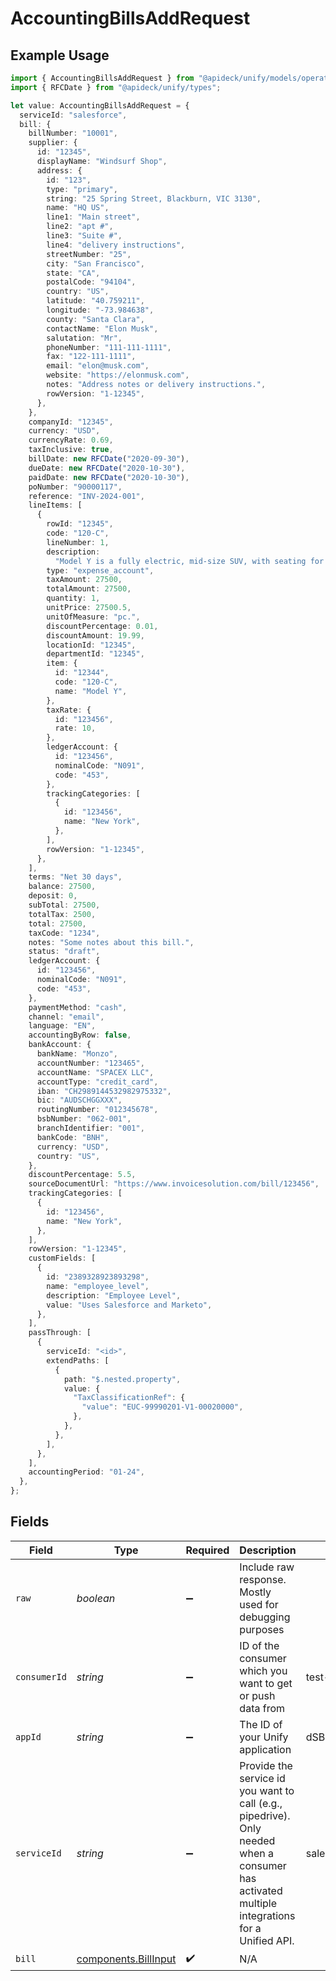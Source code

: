 # AccountingBillsAddRequest

## Example Usage

```typescript
import { AccountingBillsAddRequest } from "@apideck/unify/models/operations";
import { RFCDate } from "@apideck/unify/types";

let value: AccountingBillsAddRequest = {
  serviceId: "salesforce",
  bill: {
    billNumber: "10001",
    supplier: {
      id: "12345",
      displayName: "Windsurf Shop",
      address: {
        id: "123",
        type: "primary",
        string: "25 Spring Street, Blackburn, VIC 3130",
        name: "HQ US",
        line1: "Main street",
        line2: "apt #",
        line3: "Suite #",
        line4: "delivery instructions",
        streetNumber: "25",
        city: "San Francisco",
        state: "CA",
        postalCode: "94104",
        country: "US",
        latitude: "40.759211",
        longitude: "-73.984638",
        county: "Santa Clara",
        contactName: "Elon Musk",
        salutation: "Mr",
        phoneNumber: "111-111-1111",
        fax: "122-111-1111",
        email: "elon@musk.com",
        website: "https://elonmusk.com",
        notes: "Address notes or delivery instructions.",
        rowVersion: "1-12345",
      },
    },
    companyId: "12345",
    currency: "USD",
    currencyRate: 0.69,
    taxInclusive: true,
    billDate: new RFCDate("2020-09-30"),
    dueDate: new RFCDate("2020-10-30"),
    paidDate: new RFCDate("2020-10-30"),
    poNumber: "90000117",
    reference: "INV-2024-001",
    lineItems: [
      {
        rowId: "12345",
        code: "120-C",
        lineNumber: 1,
        description:
          "Model Y is a fully electric, mid-size SUV, with seating for up to seven, dual motor AWD and unparalleled protection.",
        type: "expense_account",
        taxAmount: 27500,
        totalAmount: 27500,
        quantity: 1,
        unitPrice: 27500.5,
        unitOfMeasure: "pc.",
        discountPercentage: 0.01,
        discountAmount: 19.99,
        locationId: "12345",
        departmentId: "12345",
        item: {
          id: "12344",
          code: "120-C",
          name: "Model Y",
        },
        taxRate: {
          id: "123456",
          rate: 10,
        },
        ledgerAccount: {
          id: "123456",
          nominalCode: "N091",
          code: "453",
        },
        trackingCategories: [
          {
            id: "123456",
            name: "New York",
          },
        ],
        rowVersion: "1-12345",
      },
    ],
    terms: "Net 30 days",
    balance: 27500,
    deposit: 0,
    subTotal: 27500,
    totalTax: 2500,
    total: 27500,
    taxCode: "1234",
    notes: "Some notes about this bill.",
    status: "draft",
    ledgerAccount: {
      id: "123456",
      nominalCode: "N091",
      code: "453",
    },
    paymentMethod: "cash",
    channel: "email",
    language: "EN",
    accountingByRow: false,
    bankAccount: {
      bankName: "Monzo",
      accountNumber: "123465",
      accountName: "SPACEX LLC",
      accountType: "credit_card",
      iban: "CH2989144532982975332",
      bic: "AUDSCHGGXXX",
      routingNumber: "012345678",
      bsbNumber: "062-001",
      branchIdentifier: "001",
      bankCode: "BNH",
      currency: "USD",
      country: "US",
    },
    discountPercentage: 5.5,
    sourceDocumentUrl: "https://www.invoicesolution.com/bill/123456",
    trackingCategories: [
      {
        id: "123456",
        name: "New York",
      },
    ],
    rowVersion: "1-12345",
    customFields: [
      {
        id: "2389328923893298",
        name: "employee_level",
        description: "Employee Level",
        value: "Uses Salesforce and Marketo",
      },
    ],
    passThrough: [
      {
        serviceId: "<id>",
        extendPaths: [
          {
            path: "$.nested.property",
            value: {
              "TaxClassificationRef": {
                "value": "EUC-99990201-V1-00020000",
              },
            },
          },
        ],
      },
    ],
    accountingPeriod: "01-24",
  },
};
```

## Fields

| Field                                                                                                                                         | Type                                                                                                                                          | Required                                                                                                                                      | Description                                                                                                                                   | Example                                                                                                                                       |
| --------------------------------------------------------------------------------------------------------------------------------------------- | --------------------------------------------------------------------------------------------------------------------------------------------- | --------------------------------------------------------------------------------------------------------------------------------------------- | --------------------------------------------------------------------------------------------------------------------------------------------- | --------------------------------------------------------------------------------------------------------------------------------------------- |
| `raw`                                                                                                                                         | *boolean*                                                                                                                                     | :heavy_minus_sign:                                                                                                                            | Include raw response. Mostly used for debugging purposes                                                                                      |                                                                                                                                               |
| `consumerId`                                                                                                                                  | *string*                                                                                                                                      | :heavy_minus_sign:                                                                                                                            | ID of the consumer which you want to get or push data from                                                                                    | test-consumer                                                                                                                                 |
| `appId`                                                                                                                                       | *string*                                                                                                                                      | :heavy_minus_sign:                                                                                                                            | The ID of your Unify application                                                                                                              | dSBdXd2H6Mqwfg0atXHXYcysLJE9qyn1VwBtXHX                                                                                                       |
| `serviceId`                                                                                                                                   | *string*                                                                                                                                      | :heavy_minus_sign:                                                                                                                            | Provide the service id you want to call (e.g., pipedrive). Only needed when a consumer has activated multiple integrations for a Unified API. | salesforce                                                                                                                                    |
| `bill`                                                                                                                                        | [components.BillInput](../../models/components/billinput.md)                                                                                  | :heavy_check_mark:                                                                                                                            | N/A                                                                                                                                           |                                                                                                                                               |
